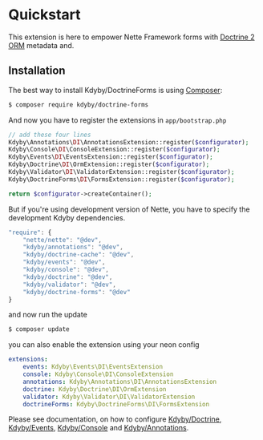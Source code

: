 Quickstart
==========

This extension is here to empower Nette Framework forms with [Doctrine 2 ORM](http://www.doctrine-project.org/projects/orm.html) metadata and.


Installation
-----------

The best way to install Kdyby/DoctrineForms is using [Composer](http://getcomposer.org/):

```sh
$ composer require kdyby/doctrine-forms
```

And now you have to register the extensions in `app/bootstrap.php`

```php
// add these four lines
Kdyby\Annotations\DI\AnnotationsExtension::register($configurator);
Kdyby\Console\DI\ConsoleExtension::register($configurator);
Kdyby\Events\DI\EventsExtension::register($configurator);
Kdyby\Doctrine\DI\OrmExtension::register($configurator);
Kdyby\Validator\DI\ValidatorExtension::register($configurator);
Kdyby\DoctrineForms\DI\FormsExtension::register($configurator);

return $configurator->createContainer();
```

But if you're using development version of Nette, you have to specify the development Kdyby dependencies.

```js
"require": {
	"nette/nette": "@dev",
	"kdyby/annotations": "@dev",
	"kdyby/doctrine-cache": "@dev",
	"kdyby/events": "@dev",
	"kdyby/console": "@dev",
	"kdyby/doctrine": "@dev",
	"kdyby/validator": "@dev",
	"kdyby/doctrine-forms": "@dev"
}
```

and now run the update

```sh
$ composer update
```

you can also enable the extension using your neon config

```yml
extensions:
	events: Kdyby\Events\DI\EventsExtension
	console: Kdyby\Console\DI\ConsoleExtension
	annotations: Kdyby\Annotations\DI\AnnotationsExtension
	doctrine: Kdyby\Doctrine\DI\OrmExtension
	validator: Kdyby\Validator\DI\ValidatorExtension
	doctrineForms: Kdyby\DoctrineForms\DI\FormsExtension
```

Please see documentation, on how to configure [Kdyby/Doctrine](https://github.com/Kdyby/Doctrine/blob/master/docs/en/index.md), [Kdyby/Events](https://github.com/Kdyby/Events/blob/master/docs/en/index.md), [Kdyby/Console](https://github.com/Kdyby/Console/blob/master/docs/en/index.md) and [Kdyby/Annotations](https://github.com/Kdyby/Annotations/blob/master/docs/en/index.md).
